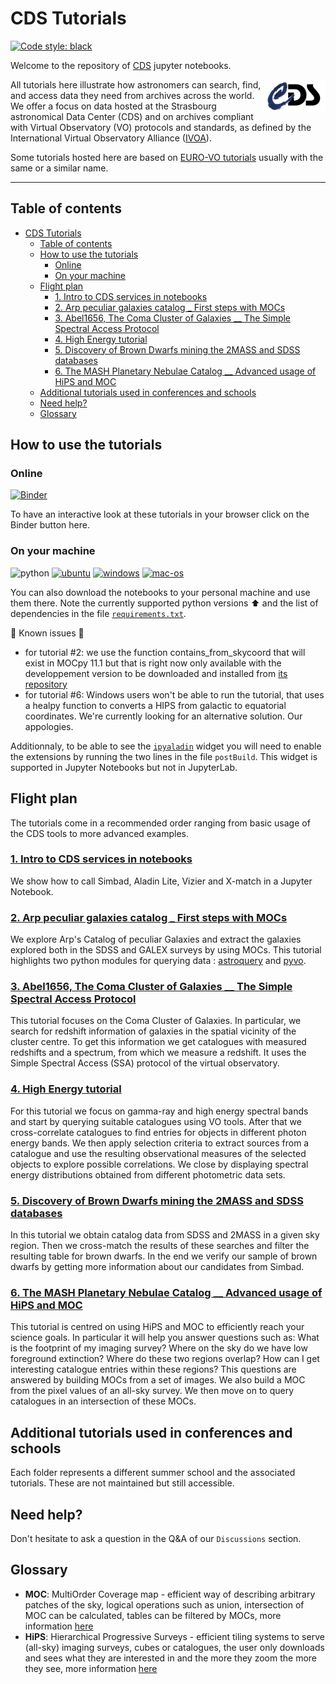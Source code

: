 <!-- markdownlint-disable MD033 -->

# CDS Tutorials

[![Code style: black](https://img.shields.io/badge/code%20style-black-000000.svg)](https://github.com/psf/black)

Welcome to the repository of [CDS](https://cds.u-strasbg.fr/) jupyter notebooks.

<img align="right" width="20%" alt="CDS logo" src="Notebooks/Data/images/cds.png">

All tutorials here illustrate how astronomers can search, find, and access data they need from archives across the world. We offer a focus on data hosted at the Strasbourg astronomical Data Center (CDS) and on archives compliant with Virtual Observatory (VO) protocols and standards, as defined by the International Virtual Observatory Alliance ([IVOA](https://www.ivoa.net/)).

Some tutorials hosted here are based on [EURO-VO tutorials](https://www.euro-vo.org/scientific-tutorials/) usually with the same or a similar name.

***

## Table of contents

- [CDS Tutorials](#cds-tutorials)
  - [Table of contents](#table-of-contents)
  - [How to use the tutorials](#how-to-use-the-tutorials)
    - [Online](#online)
    - [On your machine](#on-your-machine)
  - [Flight plan](#flight-plan)
    - [1. Intro to CDS services in notebooks](#1-intro-to-cds-services-in-notebooks)
    - [2. Arp peculiar galaxies catalog _ First steps with MOCs](#2-arp-peculiar-galaxies-catalog-_-first-steps-with-mocs)
    - [3. Abel1656, The Coma Cluster of Galaxies __ The Simple Spectral Access Protocol](#3-abel1656-the-coma-cluster-of-galaxies-__-the-simple-spectral-access-protocol)
    - [4. High Energy tutorial](#4-high-energy-tutorial)
    - [5. Discovery of Brown Dwarfs mining the 2MASS and SDSS databases](#5-discovery-of-brown-dwarfs-mining-the-2mass-and-sdss-databases)
    - [6. The MASH Planetary Nebulae Catalog __ Advanced usage of HiPS and MOC](#6-the-mash-planetary-nebulae-catalog-__-advanced-usage-of-hips-and-moc)
  - [Additional tutorials used in conferences and schools](#additional-tutorials-used-in-conferences-and-schools)
  - [Need help?](#need-help)
  - [Glossary](#glossary)

## How to use the tutorials

### Online

[![Binder](https://mybinder.org/badge_logo.svg)](https://mybinder.org/v2/gh/cds-astro/tutorials/master?filepath=Notebooks)

To have an interactive look at these tutorials in your browser click on the Binder button here.

### On your machine

![python](https://img.shields.io/badge/python-3.8%20%7C%203.9%20%7C%203.10-informational)
[![ubuntu](https://github.com/cds-astro/tutorials/actions/workflows/notebooks-check_ubuntu.yml/badge.svg)](https://github.com/cds-astro/tutorials/actions/workflows/notebooks-check_ubuntu.yml)
[![windows](https://github.com/cds-astro/tutorials/actions/workflows/notebooks-check_windows.yml/badge.svg)](https://github.com/cds-astro/tutorials/actions/workflows/notebooks-check_windows.yml)
[![mac-os](https://github.com/cds-astro/tutorials/actions/workflows/notebooks-checks_mac-os.yml/badge.svg)](https://github.com/cds-astro/tutorials/actions/workflows/notebooks-checks_mac-os.yml)

You can also download the notebooks to your personal machine and use them there. Note the currently supported python versions :arrow_up: and the list of dependencies in the file [`requirements.txt`](requirements.txt).

:rotating_light: Known issues :rotating_light:

- for tutorial #2: we use the function contains_from_skycoord that will exist in MOCpy 11.1 but that is right now only available with the developpement version to be downloaded and installed from [its repository](https://github.com/cds-astro/mocpy)
- for tutorial #6: Windows users won't be able to run the tutorial, that uses a healpy function to converts a HIPS from galactic to equatorial coordinates. We're currently looking for an alternative solution. Our appologies.

Additionnaly, to be able to see the [`ipyaladin`](https://github.com/cds-astro/ipyaladin) widget you will need to enable the extensions by running the two lines in the file `postBuild`. This widget is supported in Jupyter Notebooks but not in JupyterLab.

## Flight plan

The tutorials come in a recommended order ranging from basic usage of the CDS tools to more advanced examples.

### [1. Intro to CDS services in notebooks](Notebooks/1_Intro_to_CDS_services_in_notebooks.ipynb)

We show how to call Simbad, Aladin Lite, Vizier and X-match in a Jupyter Notebook.

### [2. Arp peculiar galaxies catalog _ First steps with MOCs](Notebooks/2_Arp_peculiar_galaxies_catalog__first_steps_with_MOCs.ipynb)

We explore Arp's Catalog of peculiar Galaxies and extract the galaxies explored both in the SDSS and GALEX surveys by using MOCs.
This tutorial highlights two python modules for querying data : [astroquery](https://astroquery.readthedocs.io/en/latest/index.html) and [pyvo](https://pyvo.readthedocs.io/en/latest/index.html).

### [3. Abel1656, The Coma Cluster of Galaxies __ The Simple Spectral Access Protocol](Notebooks/3_Abel1656_The_Coma_Cluster_of_Galaxies.ipynb)

This tutorial focuses on the Coma Cluster of Galaxies. In particular, we search for redshift information of galaxies in the spatial vicinity of the cluster centre. To get this information we get catalogues with measured redshifts and a spectrum, from which we measure a redshift. It uses the Simple Spectral Access (SSA) protocol of the virtual observatory.

### [4. High Energy tutorial](Notebooks/4_HighEnergy-tutorial.ipynb)

For this tutorial we focus on gamma-ray and high energy spectral bands and start by querying suitable catalogues using VO tools. After that we cross-correlate catalogues to find entries for objects in different photon energy bands. We then apply selection criteria to extract sources from a catalogue and use the resulting observational measures of the selected objects to explore possible correlations. We close by displaying spectral energy distributions obtained from different photometric data sets.

### [5. Discovery of Brown Dwarfs mining the 2MASS and SDSS databases](Notebooks/5_Discovery_of_Brown_Dwarfs_mining_the_2MASS_and_SDSS_databases.ipynb)

In this tutorial we obtain catalog data from SDSS and 2MASS in a given sky region. Then we cross-match the results of these searches and filter the resulting table for brown dwarfs. In the end we verify our sample of brown dwarfs by getting more information about our candidates from Simbad.

### [6. The MASH Planetary Nebulae Catalog __ Advanced usage of HiPS and MOC](Notebooks/6_The_MASH_Planetary_Nebulae_Catalog__Advanced_usage_of_HiPS_and_MOC.ipynb)

This tutorial is centred on using HiPS and MOC to efficiently reach your science goals. In particular it will help you answer questions such as: What is the footprint of my imaging survey? Where on the sky do we have low foreground extinction? Where do these two regions overlap? How can I get interesting catalogue entries within these regions? This questions are answered by building MOCs from a set of images. We also build a MOC from the pixel values of an all-sky survey. We then move on to query catalogues in an intersection of these MOCs.

## Additional tutorials used in conferences and schools

Each folder represents a different summer school and the associated tutorials. These are not maintained but still accessible.

## Need help?

Don't hesitate to ask a question in the Q&A of our `Discussions` section.

## Glossary

- **MOC**: MultiOrder Coverage map - efficient way of describing arbitrary patches of the sky, logical operations such as union, intersection of MOC can be calculated, tables can be filtered by MOCs, more information [here](https://ivoa.net/documents/MOC/)
- **HiPS**: Hierarchical Progressive Surveys - efficient tiling systems to serve (all-sky) imaging surveys, cubes or catalogues, the user only downloads and sees what they are interested in and the more they zoom the more they see, more information [here](https://aladin.u-strasbg.fr/hips/)
